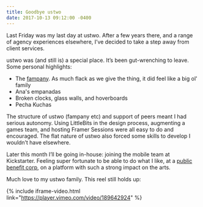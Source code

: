 ```yaml
---
title: Goodbye ustwo
date: 2017-10-13 09:12:00 -0400
---
```


Last Friday was my last day at ustwo. After a few years there, and a range of agency experiences elsewhere, I’ve decided to take a step away from client services.

ustwo was (and still is) a special place. It’s been gut-wrenching to leave. Some personal highlights:

- The [fampany](http://medium.com/offscreen-revisited/the-only-deep-true-interview-with-matt-mills-miller-co-founder-of-ustwo-7afe581b9931). As much flack as we give the thing, it did feel like a big ol' family
- Ana's empanadas
- Broken clocks, glass walls, and hoverboards
- Pecha Kuchas

The structure of ustwo (fampany etc) and support of peers meant I had serious autonomy. Using LittleBits in the design process, augmenting a games team, and hosting Framer Sessions were all easy to do and encouraged. The flat nature of ustwo also forced some skills to develop I wouldn’t have elsewhere.

Later this month I’ll be going in-house: joining the mobile team at Kickstarter. Feeling super fortunate to be able to do what I like, at a [public benefit corp](http://www.nytimes.com/2015/09/21/technology/kickstarters-altruistic-vision-profits-as-the-means-not-the-mission.html), on a platform with such a strong impact on the arts.

Much love to my ustwo family. This reel still holds up:

{% include iframe-video.html link="https://player.vimeo.com/video/189642924" %}
